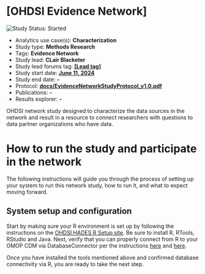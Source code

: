 [OHDSI Evidence Network]
=============

<img src="https://img.shields.io/badge/Study%20Status-Started-blue.svg" alt="Study Status: Started"> 

- Analytics use case(s): **Characterization**
- Study type: **Methods Research**
- Tags: **Evidence Network**
- Study lead: **CLair Blacketer**
- Study lead forums tag: **[[Lead tag]](https://forums.ohdsi.org/u/clairblacketer)**
- Study start date: **[June 11, 2024](https://youtu.be/gudHWsaMArg)**
- Study end date: **-**
- Protocol: **<a href="docs/EvidenceNetworkStudyProtocol_v1.0.pdf">docs/EvidenceNetworkStudyProtocol_v1.0.pdf</a>**
- Publications: **-**
- Results explorer: **-**

OHDSI network study designed to characterize the data sources in the network and result in a resource to connect researchers with questions to data partner organizations who have data. 

# How to run the study and participate in the network 

The following instructions will guide you through the process of setting
up your system to run this network study, how to run it, and what to expect moving forward.

## System setup and configuration

Start by making sure your R environment is set up by following the instructions
on the [OHDSI HADES R Setup site](https://ohdsi.github.io/Hades/rSetup.html). 
Be sure to install R, RTools, RStudio and Java. Next, verify that you can
properly connect from R to your OMOP CDM via DatabaseConnector per the instructions
[here](https://ohdsi.github.io/Hades/connecting.html#Configuring_your_connection) and
[here](https://ohdsi.github.io/DatabaseConnector/articles/Connecting.html).

Once you have installed the tools mentioned above and confirmed database
connectivity via R, you are ready to take the next step.

